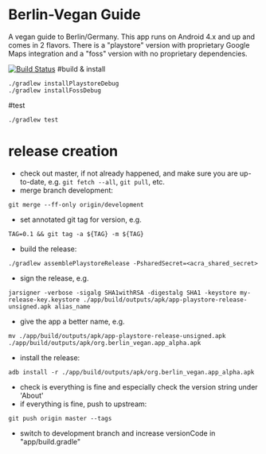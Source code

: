 # Berlin-Vegan Guide
A vegan guide to Berlin/Germany. This app runs on Android 4.x and up and comes in 2 flavors.
There is a "playstore" version with proprietary Google Maps integration and a "foss" version with no proprietary dependencies.

[![Build Status](https://travis-ci.org/Berlin-Vegan/berlin-vegan-guide.svg?branch=development)](https://travis-ci.org/Berlin-Vegan/berlin-vegan-guide)
#build & install

```
./gradlew installPlaystoreDebug
./gradlew installFossDebug
```

#test
```
./gradlew test
```

# release creation

* check out master, if not already happened, and make sure you are up-to-date, e.g. `git fetch --all`, `git pull`, etc.
* merge branch development:
```
git merge --ff-only origin/development
```
* set annotated git tag for version, e.g.
```
TAG=0.1 && git tag -a ${TAG} -m ${TAG}
```
* build the release:
```
./gradlew assemblePlaystoreRelease -PsharedSecret=<acra_shared_secret>
```
* sign the release, e.g.
```
jarsigner -verbose -sigalg SHA1withRSA -digestalg SHA1 -keystore my-release-key.keystore ./app/build/outputs/apk/app-playstore-release-unsigned.apk alias_name
```
* give the app a better name, e.g.
```
mv ./app/build/outputs/apk/app-playstore-release-unsigned.apk ./app/build/outputs/apk/org.berlin_vegan.app_alpha.apk
```
* install the release:
```
adb install -r ./app/build/outputs/apk/org.berlin_vegan.app_alpha.apk
```
* check is everything is fine and especially check the version string under 'About'
* if everything is fine, push to upstream:
```
git push origin master --tags
```

* switch to development branch and increase versionCode in "app/build.gradle"

